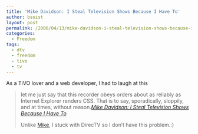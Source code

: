 ```yaml
---
title: 'Mike Davidson: I Steal Television Shows Because I Have To'
author: bsoist
layout: post
permalink: /2006/04/13/mike-davidson-i-steal-television-shows-because-i-have-to/
categories:
  - Freedom
tags:
  - dtv
  - freedom
  - tivo
  - tv
---
```

As a TiVO lover and a web developer, I had to laugh at this  


> let me just say that this recorder obeys orders about as reliably as Internet Explorer renders CSS. That is to say, sporadically, sloppily, and at times, without reason.<cite><a href="http://www.mikeindustries.com/blog/archive/2006/04/i-steal-television-shows">Mike Davidson: I Steal Television Shows Because I Have To</a></cite></p>
Unlike [Mike][1], I stuck with DirecTV so I don&#8217;t have this problem.:)

 [1]: http://www.mikeindustries.com/blog/archive/2006/04/i-steal-television-shows

